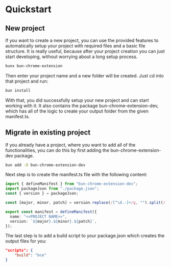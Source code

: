 # Quickstart

## New project

If you want to create a new project, you can use the provided features to automatically setup your project with required files and a basic file structure.
It is really useful, because after your project creation you can just start developing, without worrying about a long setup process.

```sh
bunx bun-chrome-extension
```

Then enter your project name and a new folder will be created.
Just cd into that project and run:

```sh
bun install
```

With that, you did successfully setup your new project and can start working with it.
It also contains the package bun-chrome-extension-dev, which has all of the logic to create your output folder from the given manifest.ts.

## Migrate in existing project

If you already have a project, where you want to add all of the functionalities, you can do this by first adding the bun-chrome-extension-dev package.

```sh
bun add -D bun-chrome-extension-dev
```

Next step is to create the manifest.ts file with the following content:

```ts
import { defineManifest } from "bun-chrome-extension-dev";
import packageJson from "./package.json";
const { version } = packageJson;

const [major, minor, patch] = version.replace(/[^\d.-]+/g, "").split(/[.-]/);

export const manifest = defineManifest({
  name: "<<PROJECT NAME>>",
  version: `${major}.${minor}.${patch}`,
});
```

The last step is to add a build script to your package.json which creates the output files for you:

```json
"scripts": {
    "build": "bce"
}
```
